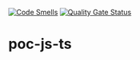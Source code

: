 [![Code Smells](http://ec2-52-23-170-41.compute-1.amazonaws.com/api/project_badges/measure?project=test-poc-js-ts&metric=code_smells)](http://ec2-52-23-170-41.compute-1.amazonaws.com/dashboard?id=poc-js-ts-2) 
[![Quality Gate Status](http://ec2-52-23-170-41.compute-1.amazonaws.com/api/project_badges/measure?project=poc-js-ts-2&metric=alert_status)](http://ec2-52-23-170-41.compute-1.amazonaws.com/dashboard?id=poc-js-ts-2)
# poc-js-ts
